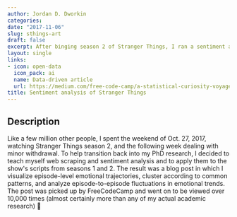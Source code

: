 ```yaml
---
author: Jordan D. Dworkin
categories:
date: "2017-11-06"
slug: sthings-art
draft: false
excerpt: After binging season 2 of Stranger Things, I ran a sentiment and network analysis of the emotion trajectories of the show's first two seasons. The article provides data visualizations of emotional trends, finds common patterns across episodes, and considers implications for viewership.
layout: single
links:
- icon: open-data
  icon_pack: ai
  name: Data-driven article
  url: https://medium.com/free-code-camp/a-statistical-curiosity-voyage-through-the-emotion-of-stranger-things-e7bc8b2a6395
title: Sentiment analysis of Stranger Things
---
```


## Description

Like a few million other people, I spent the weekend of Oct. 27, 2017, watching Stranger Things season 2, and the following week dealing with minor withdrawal. To help transition back into my PhD research, I decided to teach myself web scraping and sentiment analysis and to apply them to the show's scripts from seasons 1 and 2. The result was a blog post in which I visualize episode-level emotional trajectories, cluster according to common patterns, and analyze episode-to-episode fluctuations in emotional trends. The post was picked up by FreeCodeCamp and went on to be viewed over 10,000 times (almost certainly more than any of my actual academic research) :shrug: